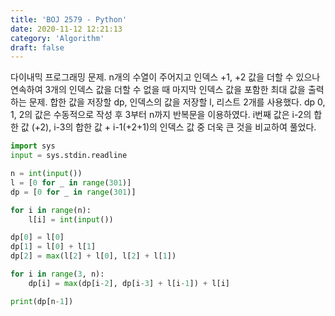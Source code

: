 ```yaml
---
title: 'BOJ 2579 - Python'
date: 2020-11-12 12:21:13
category: 'Algorithm'
draft: false
---
```

다이내믹 프로그래밍 문제. n개의 수열이 주어지고 인덱스 +1, +2 값을 더할 수 있으나 연속하여 3개의 인덱스 값을 더할 수 없을 때 마지막 인덱스 값을 포함한 최대 값을 출력하는 문제. 합한 값을 저장할 dp, 인덱스의 값을 저장할 l, 리스트 2개를 사용했다. dp 0, 1, 2의 값은 수동적으로 작성 후 3부터 n까지 반복문을 이용하였다. i번째 값은 i-2의 합한 값 (+2), i-3의 합한 값 + i-1(+2+1)의 인덱스 값 중 더욱 큰 것을 비교하여 풀었다.
```python
import sys
input = sys.stdin.readline

n = int(input())
l = [0 for _ in range(301)]
dp = [0 for _ in range(301)]

for i in range(n):
    l[i] = int(input())

dp[0] = l[0]
dp[1] = l[0] + l[1]
dp[2] = max(l[2] + l[0], l[2] + l[1])

for i in range(3, n):
    dp[i] = max(dp[i-2], dp[i-3] + l[i-1]) + l[i]

print(dp[n-1])
```